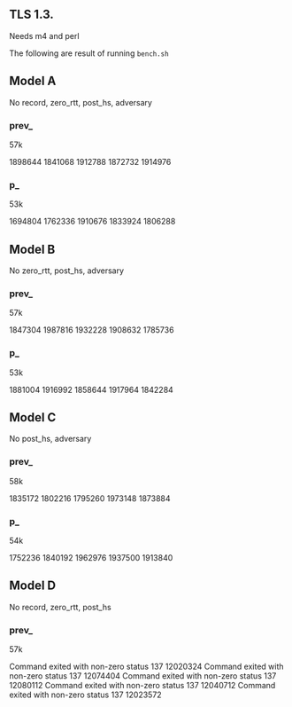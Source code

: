 TLS 1.3.
---

Needs m4 and perl

The following are result of running `bench.sh`

## Model A

No record, zero_rtt, post_hs, adversary

### prev_
57k

1898644
1841068
1912788
1872732
1914976

### p_
53k

1694804
1762336
1910676
1833924
1806288


## Model B

No zero_rtt, post_hs, adversary

### prev_
57k

1847304
1987816
1932228
1908632
1785736

### p_
53k

1881004
1916992
1858644
1917964
1842284


## Model C

No post_hs, adversary

### prev_
58k

1835172
1802216
1795260
1973148
1873884

### p_
54k

1752236
1840192
1962976
1937500
1913840


## Model D

No record, zero_rtt, post_hs

### prev_
57k

Command exited with non-zero status 137
12020324
Command exited with non-zero status 137
12074404
Command exited with non-zero status 137
12080112
Command exited with non-zero status 137
12040712
Command exited with non-zero status 137
12023572

